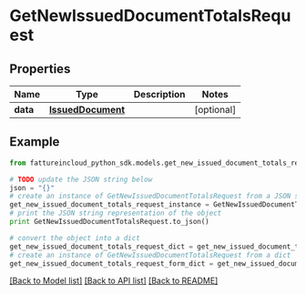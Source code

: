 # GetNewIssuedDocumentTotalsRequest


## Properties

Name | Type | Description | Notes
------------ | ------------- | ------------- | -------------
**data** | [**IssuedDocument**](IssuedDocument.md) |  | [optional] 

## Example

```python
from fattureincloud_python_sdk.models.get_new_issued_document_totals_request import GetNewIssuedDocumentTotalsRequest

# TODO update the JSON string below
json = "{}"
# create an instance of GetNewIssuedDocumentTotalsRequest from a JSON string
get_new_issued_document_totals_request_instance = GetNewIssuedDocumentTotalsRequest.from_json(json)
# print the JSON string representation of the object
print GetNewIssuedDocumentTotalsRequest.to_json()

# convert the object into a dict
get_new_issued_document_totals_request_dict = get_new_issued_document_totals_request_instance.to_dict()
# create an instance of GetNewIssuedDocumentTotalsRequest from a dict
get_new_issued_document_totals_request_form_dict = get_new_issued_document_totals_request.from_dict(get_new_issued_document_totals_request_dict)
```
[[Back to Model list]](../README.md#documentation-for-models) [[Back to API list]](../README.md#documentation-for-api-endpoints) [[Back to README]](../README.md)


